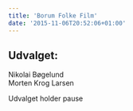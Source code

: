 ```yaml
---
title: 'Borum Folke Film'
date: '2015-11-06T20:52:06+01:00'
---
```


## Udvalget:

Nikolai Bøgelund  
Morten Krog Larsen

Udvalget holder pause